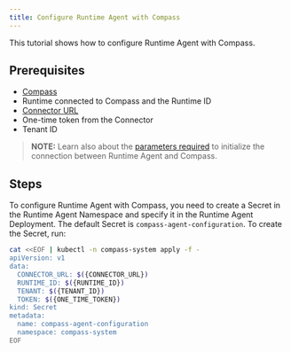 ```yaml
---
title: Configure Runtime Agent with Compass
---
```


This tutorial shows how to configure Runtime Agent with Compass.

## Prerequisites

- [Compass](https://github.com/kyma-incubator/compass)
- Runtime connected to Compass and the Runtime ID
- [Connector URL](ra-01-establish-secure-connection-with-compass.md)
- One-time token from the Connector
- Tenant ID

> **NOTE:** Learn also about the [parameters required](../../05-technical-reference/00-configuration-parameters/ra-01-connection-with-compass.md) to initialize the connection between Runtime Agent and Compass.

## Steps

To configure Runtime Agent with Compass, you need to create a Secret in the Runtime Agent Namespace and specify it in the Runtime Agent Deployment. The default Secret is `compass-agent-configuration`. To create the Secret, run:

```bash
cat <<EOF | kubectl -n compass-system apply -f -
apiVersion: v1
data:
  CONNECTOR_URL: $({CONNECTOR_URL})
  RUNTIME_ID: $({RUNTIME_ID})
  TENANT: $({TENANT_ID})
  TOKEN: $({ONE_TIME_TOKEN})
kind: Secret
metadata:
  name: compass-agent-configuration
  namespace: compass-system
EOF
```
